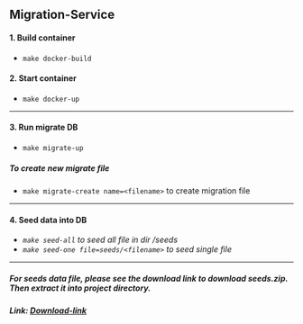 ## Migration-Service
#### 1. Build container
- `make docker-build`  
#### 2. Start container
- `make docker-up`  
***
#### 3. Run migrate DB  
- `make migrate-up`  
##### To create new migrate file  
- `make migrate-create name=<filename>` to create migration file  
***
#### 4. Seed data into DB
- *`make seed-all` to seed all file in dir /seeds*  
- *`make seed-one file=seeds/<filename>` to seed single file*  
***
##### *For seeds data file, please see the download link to download seeds.zip. Then extract it into project directory.*  
##### Link: <u>[Download-link](https://drive.google.com/drive/folders/11cjKW-_cXPc4APblPQ3uszl2pzVCe3GB?usp=sharing)</u>